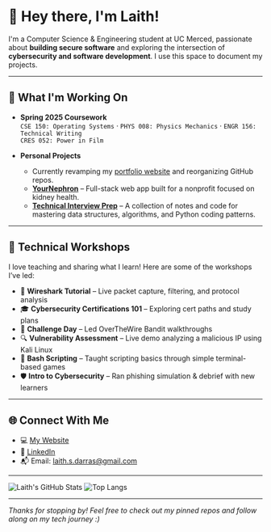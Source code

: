# 👋 Hey there, I'm Laith!

I'm a Computer Science & Engineering student at UC Merced, passionate about **building secure software** and exploring the intersection 
of **cybersecurity and software development**. I use this space to document my projects.

---

## 🚀 What I'm Working On

- **Spring 2025 Coursework**  
  `CSE 150: Operating Systems` · `PHYS 008: Physics Mechanics` · `ENGR 156: Technical Writing`  
  `CRES 052: Power in Film`

- **Personal Projects**  
    - Currently revamping my [portfolio website](https://laithdarras.github.io) and reorganizing GitHub repos.
    - [**YourNephron**](https://github.com/laithdarras/YourNephron) – Full-stack web app built for a nonprofit focused on kidney health.
    - [**Technical Interview Prep**](https://github.com/laithdarras/technical_interview_prep/) – A collection of notes and code for mastering data structures, algorithms, and Python coding patterns.  

---

## 🧠 Technical Workshops

I love teaching and sharing what I learn! Here are some of the workshops I’ve led:

- 🧪 **Wireshark Tutorial** – Live packet capture, filtering, and protocol analysis  
- 🎓 **Cybersecurity Certifications 101** – Exploring cert paths and study plans  
- 🧨 **Challenge Day** – Led OverTheWire Bandit walkthroughs  
- 🔍 **Vulnerability Assessment** – Live demo analyzing a malicious IP using Kali Linux  
- 🐚 **Bash Scripting** – Taught scripting basics through simple terminal-based games  
- 🛡️ **Intro to Cybersecurity** – Ran phishing simulation & debrief with new learners

---

## 🌐 Connect With Me

- 💻 [My Website](https://laithdarras.github.io/)  
- 🔗 [LinkedIn](https://linkedin.com/in/laith-darras/)  
- 📬 Email: [laith.s.darras@gmail.com](mailto:laith.s.darras@gmail.com)

---

![Laith's GitHub Stats](https://github-readme-stats.vercel.app/api?username=laithdarras&show_icons=true&theme=dark&count_private=true)
![Top Langs](https://github-readme-stats.vercel.app/api/top-langs/?username=laithdarras&layout=compact)

---

_Thanks for stopping by! Feel free to check out my pinned repos and follow along on my tech journey :)_
